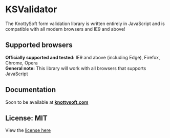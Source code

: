 # KSValidator
The KnottySoft form validation library is written entirely in JavaScript and is compatible with all modern browsers and IE9 and above!

Supported browsers
----------------
**Officially supported and tested:** IE9 and above (including Edge), Firefox, Chrome, Opera
<br>
**General note:** This library will work with all browsers that supports JavaScript


 Documentation
-----------------
Soon to be available at **[knottysoft.com](knottysoft.com)**


 License: MIT
----------------
View the [license here](LICENSE)
